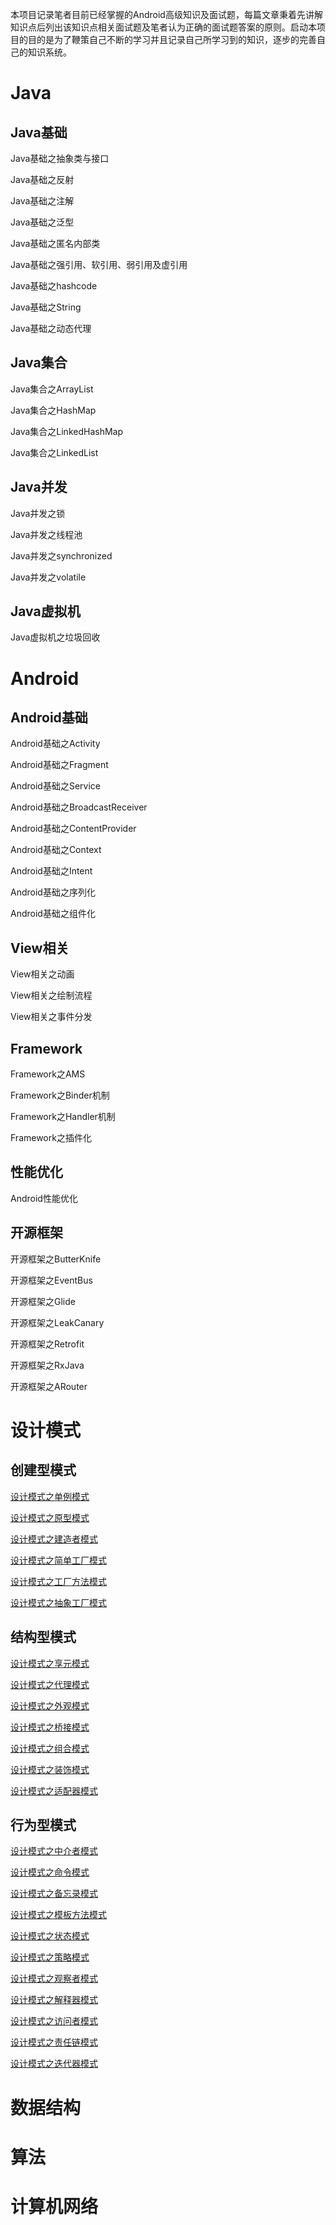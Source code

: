 本项目记录笔者目前已经掌握的Android高级知识及面试题，每篇文章秉着先讲解知识点后列出该知识点相关面试题及笔者认为正确的面试题答案的原则。启动本项目的目的是为了鞭策自己不断的学习并且记录自己所学习到的知识，逐步的完善自己的知识系统。



# Java



## Java基础

Java基础之抽象类与接口

Java基础之反射

Java基础之注解

Java基础之泛型

Java基础之匿名内部类

Java基础之强引用、软引用、弱引用及虚引用

Java基础之hashcode

Java基础之String

Java基础之动态代理



## Java集合

Java集合之ArrayList

Java集合之HashMap

Java集合之LinkedHashMap

Java集合之LinkedList



## Java并发

Java并发之锁

Java并发之线程池

Java并发之synchronized

Java并发之volatile



## Java虚拟机

Java虚拟机之垃圾回收





# Android



## Android基础

Android基础之Activity

Android基础之Fragment

Android基础之Service

Android基础之BroadcastReceiver

Android基础之ContentProvider

Android基础之Context

Android基础之Intent

Android基础之序列化

Android基础之组件化



## View相关

View相关之动画

View相关之绘制流程

View相关之事件分发



## Framework

Framework之AMS

Framework之Binder机制

Framework之Handler机制

Framework之插件化



## 性能优化

Android性能优化



## 开源框架

开源框架之ButterKnife

开源框架之EventBus

开源框架之Glide

开源框架之LeakCanary

开源框架之Retrofit

开源框架之RxJava

开源框架之ARouter



# 设计模式

## 创建型模式

[设计模式之单例模式](https://github.com/SmartCyl/AndroidInterviewQA/blob/main/%E8%AE%BE%E8%AE%A1%E6%A8%A1%E5%BC%8F/%E5%88%9B%E5%BB%BA%E5%9E%8B%E6%A8%A1%E5%BC%8F/%E8%AE%BE%E8%AE%A1%E6%A8%A1%E5%BC%8F%E4%B9%8B%E5%8D%95%E4%BE%8B%E6%A8%A1%E5%BC%8F.md)

[设计模式之原型模式](https://github.com/SmartCyl/AndroidInterviewQA/blob/main/%E8%AE%BE%E8%AE%A1%E6%A8%A1%E5%BC%8F/%E5%88%9B%E5%BB%BA%E5%9E%8B%E6%A8%A1%E5%BC%8F/%E8%AE%BE%E8%AE%A1%E6%A8%A1%E5%BC%8F%E4%B9%8B%E5%8E%9F%E5%9E%8B%E6%A8%A1%E5%BC%8F.md)

[设计模式之建造者模式](https://github.com/SmartCyl/AndroidInterviewQA/blob/main/%E8%AE%BE%E8%AE%A1%E6%A8%A1%E5%BC%8F/%E5%88%9B%E5%BB%BA%E5%9E%8B%E6%A8%A1%E5%BC%8F/%E8%AE%BE%E8%AE%A1%E6%A8%A1%E5%BC%8F%E4%B9%8B%E5%BB%BA%E9%80%A0%E8%80%85%E6%A8%A1%E5%BC%8F.md)

[设计模式之简单工厂模式](https://github.com/SmartCyl/AndroidInterviewQA/blob/main/%E8%AE%BE%E8%AE%A1%E6%A8%A1%E5%BC%8F/%E5%88%9B%E5%BB%BA%E5%9E%8B%E6%A8%A1%E5%BC%8F/%E8%AE%BE%E8%AE%A1%E6%A8%A1%E5%BC%8F%E4%B9%8B%E7%AE%80%E5%8D%95%E5%B7%A5%E5%8E%82%E6%A8%A1%E5%BC%8F.md)

[设计模式之工厂方法模式](https://github.com/SmartCyl/AndroidInterviewQA/blob/main/%E8%AE%BE%E8%AE%A1%E6%A8%A1%E5%BC%8F/%E5%88%9B%E5%BB%BA%E5%9E%8B%E6%A8%A1%E5%BC%8F/%E8%AE%BE%E8%AE%A1%E6%A8%A1%E5%BC%8F%E4%B9%8B%E5%B7%A5%E5%8E%82%E6%96%B9%E6%B3%95%E6%A8%A1%E5%BC%8F.md)

[设计模式之抽象工厂模式](https://github.com/SmartCyl/AndroidInterviewQA/blob/main/%E8%AE%BE%E8%AE%A1%E6%A8%A1%E5%BC%8F/%E5%88%9B%E5%BB%BA%E5%9E%8B%E6%A8%A1%E5%BC%8F/%E8%AE%BE%E8%AE%A1%E6%A8%A1%E5%BC%8F%E4%B9%8B%E6%8A%BD%E8%B1%A1%E5%B7%A5%E5%8E%82%E6%A8%A1%E5%BC%8F.md)



## 结构型模式

[设计模式之享元模式](https://github.com/SmartCyl/AndroidInterviewQA/blob/main/%E8%AE%BE%E8%AE%A1%E6%A8%A1%E5%BC%8F/%E7%BB%93%E6%9E%84%E5%9E%8B%E6%A8%A1%E5%BC%8F/%E8%AE%BE%E8%AE%A1%E6%A8%A1%E5%BC%8F%E4%B9%8B%E4%BA%AB%E5%85%83%E6%A8%A1%E5%BC%8F.md)

[设计模式之代理模式](https://github.com/SmartCyl/AndroidInterviewQA/blob/main/%E8%AE%BE%E8%AE%A1%E6%A8%A1%E5%BC%8F/%E7%BB%93%E6%9E%84%E5%9E%8B%E6%A8%A1%E5%BC%8F/%E8%AE%BE%E8%AE%A1%E6%A8%A1%E5%BC%8F%E4%B9%8B%E4%BB%A3%E7%90%86%E6%A8%A1%E5%BC%8F.md)

[设计模式之外观模式](https://github.com/SmartCyl/AndroidInterviewQA/blob/main/%E8%AE%BE%E8%AE%A1%E6%A8%A1%E5%BC%8F/%E7%BB%93%E6%9E%84%E5%9E%8B%E6%A8%A1%E5%BC%8F/%E8%AE%BE%E8%AE%A1%E6%A8%A1%E5%BC%8F%E4%B9%8B%E5%A4%96%E8%A7%82%E6%A8%A1%E5%BC%8F.md)

[设计模式之桥接模式](https://github.com/SmartCyl/AndroidInterviewQA/blob/main/%E8%AE%BE%E8%AE%A1%E6%A8%A1%E5%BC%8F/%E7%BB%93%E6%9E%84%E5%9E%8B%E6%A8%A1%E5%BC%8F/%E8%AE%BE%E8%AE%A1%E6%A8%A1%E5%BC%8F%E4%B9%8B%E6%A1%A5%E6%8E%A5%E6%A8%A1%E5%BC%8F.md)

[设计模式之组合模式](https://github.com/SmartCyl/AndroidInterviewQA/blob/main/%E8%AE%BE%E8%AE%A1%E6%A8%A1%E5%BC%8F/%E7%BB%93%E6%9E%84%E5%9E%8B%E6%A8%A1%E5%BC%8F/%E8%AE%BE%E8%AE%A1%E6%A8%A1%E5%BC%8F%E4%B9%8B%E7%BB%84%E5%90%88%E6%A8%A1%E5%BC%8F.md)

[设计模式之装饰模式](https://github.com/SmartCyl/AndroidInterviewQA/blob/main/%E8%AE%BE%E8%AE%A1%E6%A8%A1%E5%BC%8F/%E7%BB%93%E6%9E%84%E5%9E%8B%E6%A8%A1%E5%BC%8F/%E8%AE%BE%E8%AE%A1%E6%A8%A1%E5%BC%8F%E4%B9%8B%E8%A3%85%E9%A5%B0%E6%A8%A1%E5%BC%8F.md)

[设计模式之适配器模式](https://github.com/SmartCyl/AndroidInterviewQA/blob/main/%E8%AE%BE%E8%AE%A1%E6%A8%A1%E5%BC%8F/%E7%BB%93%E6%9E%84%E5%9E%8B%E6%A8%A1%E5%BC%8F/%E8%AE%BE%E8%AE%A1%E6%A8%A1%E5%BC%8F%E4%B9%8B%E9%80%82%E9%85%8D%E5%99%A8%E6%A8%A1%E5%BC%8F)



## 行为型模式

[设计模式之中介者模式](https://github.com/SmartCyl/AndroidInterviewQA/blob/main/%E8%AE%BE%E8%AE%A1%E6%A8%A1%E5%BC%8F/%E8%A1%8C%E4%B8%BA%E5%9E%8B%E6%A8%A1%E5%BC%8F/%E8%AE%BE%E8%AE%A1%E6%A8%A1%E5%BC%8F%E4%B9%8B%E4%B8%AD%E4%BB%8B%E8%80%85%E6%A8%A1%E5%BC%8F.md)

[设计模式之命令模式](https://github.com/SmartCyl/AndroidInterviewQA/blob/main/%E8%AE%BE%E8%AE%A1%E6%A8%A1%E5%BC%8F/%E8%A1%8C%E4%B8%BA%E5%9E%8B%E6%A8%A1%E5%BC%8F/%E8%AE%BE%E8%AE%A1%E6%A8%A1%E5%BC%8F%E4%B9%8B%E5%91%BD%E4%BB%A4%E6%A8%A1%E5%BC%8F.md)

[设计模式之备忘录模式](https://github.com/SmartCyl/AndroidInterviewQA/blob/main/%E8%AE%BE%E8%AE%A1%E6%A8%A1%E5%BC%8F/%E8%A1%8C%E4%B8%BA%E5%9E%8B%E6%A8%A1%E5%BC%8F/%E8%AE%BE%E8%AE%A1%E6%A8%A1%E5%BC%8F%E4%B9%8B%E5%A4%87%E5%BF%98%E5%BD%95%E6%A8%A1%E5%BC%8F.md)

[设计模式之模板方法模式](https://github.com/SmartCyl/AndroidInterviewQA/blob/main/%E8%AE%BE%E8%AE%A1%E6%A8%A1%E5%BC%8F/%E8%A1%8C%E4%B8%BA%E5%9E%8B%E6%A8%A1%E5%BC%8F/%E8%AE%BE%E8%AE%A1%E6%A8%A1%E5%BC%8F%E4%B9%8B%E6%A8%A1%E6%9D%BF%E6%96%B9%E6%B3%95%E6%A8%A1%E5%BC%8F.md)

[设计模式之状态模式](https://github.com/SmartCyl/AndroidInterviewQA/blob/main/%E8%AE%BE%E8%AE%A1%E6%A8%A1%E5%BC%8F/%E8%A1%8C%E4%B8%BA%E5%9E%8B%E6%A8%A1%E5%BC%8F/%E8%AE%BE%E8%AE%A1%E6%A8%A1%E5%BC%8F%E4%B9%8B%E7%8A%B6%E6%80%81%E6%A8%A1%E5%BC%8F.md)

[设计模式之策略模式](https://github.com/SmartCyl/AndroidInterviewQA/blob/main/%E8%AE%BE%E8%AE%A1%E6%A8%A1%E5%BC%8F/%E8%A1%8C%E4%B8%BA%E5%9E%8B%E6%A8%A1%E5%BC%8F/%E8%AE%BE%E8%AE%A1%E6%A8%A1%E5%BC%8F%E4%B9%8B%E7%AD%96%E7%95%A5%E6%A8%A1%E5%BC%8F.md)

[设计模式之观察者模式]()

[设计模式之解释器模式]()

[设计模式之访问者模式]()

[设计模式之责任链模式]()

[设计模式之迭代器模式]()





# 数据结构

# 算法



# 计算机网络

